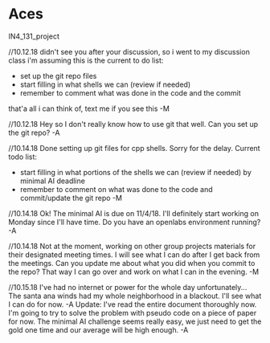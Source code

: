 # Aces
IN4_131_project

//10.12.18
didn't see you after your discussion, so i went to my discussion class
i'm assuming this is the current to do list:
* set up the git repo files
* start filling in what shells we can (review if needed)
* remember to comment what was done in the code and the commit

that'a all i can think of, text me if you see this
-M

//10.12.18
Hey so I don't really know how to use git that well. Can you set up the git repo?
-A

//10.14.18
Done setting up git files for cpp shells. Sorry for the delay.
Current todo list:
* start filling in what portions of the shells we can (review if needed) by minimal AI deadline
* remember to comment on what was done to the code and commit/update the git repo
-M

//10.14.18
Ok! The minimal AI is due on 11/4/18. I'll definitely start working on Monday since I'll have time. Do you have an openlabs environment running?
-A

//10.14.18
Not at the moment, working on other group projects materials for their designated meeting times. I will see what I can do after I get back from the meetings. Can you update me about what you did when you commit to the repo? That way I can go over and work on what I can in the evening.
-M

//10.15.18
I've had no internet or power for the whole day unfortunately... The santa ana winds had my whole neighborhood in a blackout. I'll see what I can do for now.
-A
Update: I've read the entire document thoroughly now. I'm going to try to solve the problem with pseudo code on a piece of paper for now. The minimal AI challenge seems really easy, we just need to get the gold one time and our average will be high enough. -A

